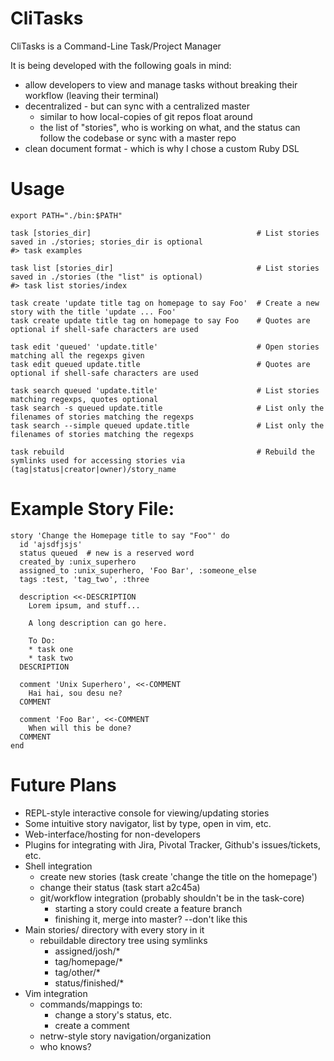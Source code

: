 
# CliTasks

CliTasks is a Command-Line Task/Project Manager

It is being developed with the following goals in mind:

* allow developers to view and manage tasks without breaking their workflow (leaving their terminal)
* decentralized - but can sync with a centralized master
    * similar to how local-copies of git repos float around
    * the list of "stories", who is working on what, and the status can follow the codebase or sync with a master repo
* clean document format - which is why I chose a custom Ruby DSL

# Usage

    export PATH="./bin:$PATH"

    task [stories_dir]                                     # List stories saved in ./stories; stories_dir is optional
    #> task examples

    task list [stories_dir]                                # List stories saved in ./stories (the "list" is optional)
    #> task list stories/index

    task create 'update title tag on homepage to say Foo'  # Create a new story with the title 'update ... Foo'
    task create update title tag on homepage to say Foo    # Quotes are optional if shell-safe characters are used

    task edit 'queued' 'update.title'                      # Open stories matching all the regexps given
    task edit queued update.title                          # Quotes are optional if shell-safe characters are used

    task search queued 'update.title'                      # List stories matching regexps, quotes optional
    task search -s queued update.title                     # List only the filenames of stories matching the regexps
    task search --simple queued update.title               # List only the filenames of stories matching the regexps

    task rebuild                                           # Rebuild the symlinks used for accessing stories via (tag|status|creator|owner)/story_name

# Example Story File:

    story 'Change the Homepage title to say "Foo"' do
      id 'ajsdfjsjs'
      status queued  # new is a reserved word
      created_by :unix_superhero
      assigned_to :unix_superhero, 'Foo Bar', :someone_else
      tags :test, 'tag_two', :three

      description <<-DESCRIPTION
        Lorem ipsum, and stuff...

        A long description can go here.
          
        To Do:
        * task one
        * task two
      DESCRIPTION

      comment 'Unix Superhero', <<-COMMENT
        Hai hai, sou desu ne?
      COMMENT

      comment 'Foo Bar', <<-COMMENT
        When will this be done?
      COMMENT
    end

# Future Plans

* REPL-style interactive console for viewing/updating stories
* Some intuitive story navigator, list by type, open in vim, etc.
* Web-interface/hosting for non-developers
* Plugins for integrating with Jira, Pivotal Tracker, Github's issues/tickets, etc.
* Shell integration
  * create new stories (task create 'change the title on the homepage')
  * change their status (task start a2c45a)
  * git/workflow integration (probably shouldn't be in the task-core)
    * starting a story could create a feature branch
    * finishing it, merge into master? --don't like this
* Main stories/ directory with every story in it
  * rebuildable directory tree using symlinks
    * assigned/josh/\*
    * tag/homepage/\*
    * tag/other/\*
    * status/finished/\*
* Vim integration
  * commands/mappings to:
    * change a story's status, etc.
    * create a comment
  * netrw-style story navigation/organization
  * who knows?
